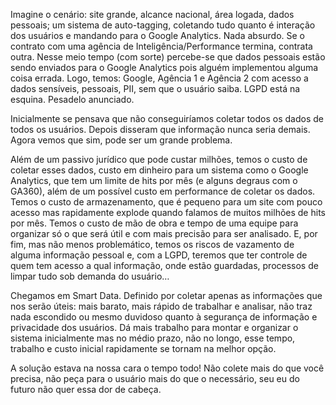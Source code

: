 Imagine o cenário: site grande, alcance nacional, área logada, dados pessoais; um sistema de auto-tagging, coletando tudo quanto é interação dos usuários e mandando para o Google Analytics. Nada absurdo. Se o contrato com uma agência de Inteligência/Performance termina, contrata outra. Nesse meio tempo (com sorte) percebe-se que dados pessoais estão sendo enviados para o Google Analytics pois alguém implementou alguma coisa errada. Logo, temos: Google, Agência 1 e Agência 2 com acesso a dados sensíveis, pessoais, PII, sem que o usuário saiba. LGPD está na esquina. Pesadelo anunciado.

Inicialmente se pensava que não conseguiríamos coletar todos os dados de todos os usuários. Depois disseram que informação nunca seria demais. Agora vemos que sim, pode ser um grande problema.

Além de um passivo jurídico que pode custar milhões, temos o custo de coletar esses dados, custo em dinheiro para um sistema como o Google Analytics, que tem um limite de hits por mês (e alguns degraus com o GA360), além de um  possível custo em performance de coletar os dados. Temos o custo de armazenamento, que é pequeno para um site com pouco acesso mas rapidamente explode quando falamos de muitos milhões de hits por mês. Temos o custo de mão de obra e tempo de uma equipe para organizar só o que será útil e com mais precisão para ser analisado. E, por fim, mas não menos problemático, temos os riscos de vazamento de alguma informação pessoal e, com a LGPD, teremos que ter controle de quem tem acesso a qual informação, onde estão guardadas, processos de limpar tudo sob demanda do usuário…

Chegamos em Smart Data. Definido por coletar apenas as informações que nos serão úteis: mais barato, mais rápido de trabalhar e analisar, não traz nada escondido ou mesmo duvidoso quanto à segurança de informação e privacidade dos usuários. Dá mais trabalho para montar e organizar o sistema inicialmente mas no médio prazo, não no longo, esse tempo, trabalho e custo inicial rapidamente se tornam na melhor opção.

A solução estava na nossa cara o tempo todo! Não colete mais do que você precisa, não peça para o usuário mais do que o necessário, seu eu do futuro não quer essa dor de cabeça.
